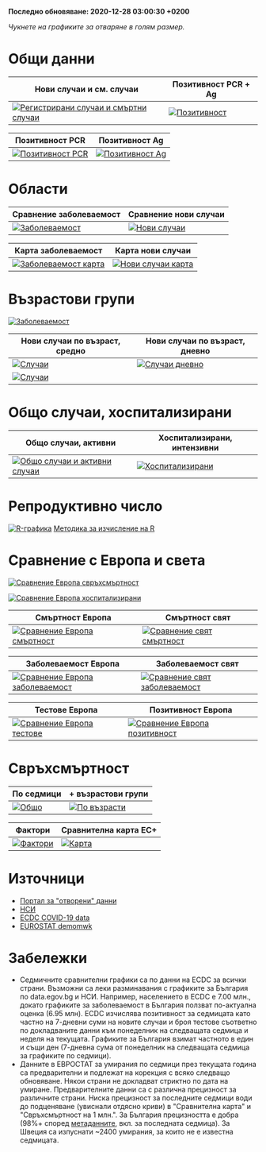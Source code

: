 **Последно обновяване: <!-- up -->2020-12-28 03:00:30 +0200<!-- date -->**

*Чукнете на графиките за отваряне в голям размер.*

# Общи данни

|Нови случаи и см. случаи|Позитивност PCR + Ag|
|-----|-----|
|[![Регистрирани случаи и смъртни случаи](https://raw.githubusercontent.com/StanTraykov/C19_BG/gh-pages/cur_svg/C04_cd.svg)](https://raw.githubusercontent.com/StanTraykov/C19_BG/gh-pages/cur_svg/C04_cd.svg)|[![Позитивност](https://raw.githubusercontent.com/StanTraykov/C19_BG/gh-pages/cur_svg/C09_pos.svg)](https://raw.githubusercontent.com/StanTraykov/C19_BG/gh-pages/cur_svg/C09_pos.svg)|

|Позитивност PCR|Позитивност Ag|
|-----|-----|
|[![Позитивност PCR](https://raw.githubusercontent.com/StanTraykov/C19_BG/gh-pages/cur_svg/C09_pos_pcr.svg)](https://raw.githubusercontent.com/StanTraykov/C19_BG/gh-pages/cur_svg/C09_pos_pcr.svg)|[![Позитивност Ag](https://raw.githubusercontent.com/StanTraykov/C19_BG/gh-pages/cur_svg/C09_pos_ag.svg)](https://raw.githubusercontent.com/StanTraykov/C19_BG/gh-pages/cur_svg/C09_pos_ag.svg)|

# Области

|Сравнение заболеваемост|Сравнение нови случаи|
|-----|-----|
|[![Заболеваемост](https://raw.githubusercontent.com/StanTraykov/C19_BG/gh-pages/cur_svg/C02_oblasts_i_cmp.svg)](https://raw.githubusercontent.com/StanTraykov/C19_BG/gh-pages/cur_svg/C02_oblasts_i_cmp.svg)|[![Нови случаи](https://raw.githubusercontent.com/StanTraykov/C19_BG/gh-pages/cur_svg/C03_oblasts_c_cmp.svg)](https://raw.githubusercontent.com/StanTraykov/C19_BG/gh-pages/cur_svg/C03_oblasts_c_cmp.svg)|

|Карта заболеваемост|Карта нови случаи|
|-----|-----|
|[![Заболеваемост карта](https://raw.githubusercontent.com/StanTraykov/C19_BG/gh-pages/cur_svg/C02_oblasts_i100k.svg)](https://raw.githubusercontent.com/StanTraykov/C19_BG/gh-pages/cur_svg/C02_oblasts_i100k.svg)|[![Нови случаи карта](https://raw.githubusercontent.com/StanTraykov/C19_BG/gh-pages/cur_svg/C03_oblasts_count.svg)](https://raw.githubusercontent.com/StanTraykov/C19_BG/gh-pages/cur_svg/C03_oblasts_count.svg)|

# Възрастови групи

[![Заболеваемост](https://raw.githubusercontent.com/StanTraykov/C19_BG/gh-pages/cur_svg/C01_heat.png)](https://raw.githubusercontent.com/StanTraykov/C19_BG/gh-pages/cur_svg/C01_heat.png)

|Нови случаи по възраст, средно|Нови случаи по възраст, дневно|
|-----|-----|
|[![Случаи](https://raw.githubusercontent.com/StanTraykov/C19_BG/gh-pages/cur_svg/C05_age_7.svg)](https://raw.githubusercontent.com/StanTraykov/C19_BG/gh-pages/cur_svg/C05_age_7.svg)|[![Случаи дневно](https://raw.githubusercontent.com/StanTraykov/C19_BG/gh-pages/cur_svg/C06_age_1.svg)](https://raw.githubusercontent.com/StanTraykov/C19_BG/gh-pages/cur_svg/C06_age_1.svg)|
|[![Случаи](https://raw.githubusercontent.com/StanTraykov/C19_BG/gh-pages/cur_svg/C05_age_dis.svg)](https://raw.githubusercontent.com/StanTraykov/C19_BG/gh-pages/cur_svg/C05_age_dis.svg)||

# Общо случаи, хоспитализирани

|Общо случаи, активни|Хоспитализирани, интензивни|
|-----|-----|
|[![Общо случаи и активни случаи](https://raw.githubusercontent.com/StanTraykov/C19_BG/gh-pages/cur_svg/C08_cases.svg)](https://raw.githubusercontent.com/StanTraykov/C19_BG/gh-pages/cur_svg/C08_cases.svg)|[![Хоспитализирани](https://raw.githubusercontent.com/StanTraykov/C19_BG/gh-pages/cur_svg/C07_hospitalized.svg)](https://raw.githubusercontent.com/StanTraykov/C19_BG/gh-pages/cur_svg/C07_hospitalized.svg)|

# Репродуктивно число

[![R-графика](https://raw.githubusercontent.com/StanTraykov/C19_BG/gh-pages/cur_svg/C00_R.svg)](https://raw.githubusercontent.com/StanTraykov/C19_BG/gh-pages/cur_svg/C00_R.svg)
[Методика за изчисление на R](https://github.com/StanTraykov/C19_BG/wiki/%D0%9C%D0%B5%D1%82%D0%BE%D0%B4%D0%B8%D0%BA%D0%B0-%D0%B7%D0%B0-%D0%B8%D0%B7%D1%87%D0%B8%D1%81%D0%BB%D0%B5%D0%BD%D0%B8%D0%B5-%D0%BD%D0%B0-R)

# Сравнение с Европа и света

[![Сравнение Европа свръхсмъртност](https://raw.githubusercontent.com/StanTraykov/C19_BG/gh-pages/cur_svg/C12_exd1m_eurp.svg)](https://raw.githubusercontent.com/StanTraykov/C19_BG/gh-pages/cur_svg/C12_exd1m_eurp.svg)

[![Сравнение Европа хоспитализирани](https://raw.githubusercontent.com/StanTraykov/C19_BG/gh-pages/cur_svg/C13_cmp_h_eurp.svg)](https://raw.githubusercontent.com/StanTraykov/C19_BG/gh-pages/cur_svg/C13_cmp_h_eurp.svg)

|Смъртност Европа|Смъртност свят|
|-----|-----|
|[![Сравнение Европа смъртност](https://raw.githubusercontent.com/StanTraykov/C19_BG/gh-pages/cur_svg/C11_cmp_d_eurp.svg)](https://raw.githubusercontent.com/StanTraykov/C19_BG/gh-pages/cur_svg/C11_cmp_d_eurp.svg)|[![Сравнение свят смъртност](https://raw.githubusercontent.com/StanTraykov/C19_BG/gh-pages/cur_svg/C10_cmp_d_wrld.svg)](https://raw.githubusercontent.com/StanTraykov/C19_BG/gh-pages/cur_svg/C10_cmp_d_wrld.svg)|

|Заболеваемост Европа|Заболеваемост свят|
|-----|-----|
|[![Сравнение Европа заболеваемост](https://raw.githubusercontent.com/StanTraykov/C19_BG/gh-pages/cur_svg/C11_cmp_i_eurp.svg)](https://raw.githubusercontent.com/StanTraykov/C19_BG/gh-pages/cur_svg/C11_cmp_i_eurp.svg)|[![Сравнение свят заболеваемост](https://raw.githubusercontent.com/StanTraykov/C19_BG/gh-pages/cur_svg/C10_cmp_i_wrld.svg)](https://raw.githubusercontent.com/StanTraykov/C19_BG/gh-pages/cur_svg/C10_cmp_i_wrld.svg)|

|Тестове Европа|Позитивност Европа|
|-----|-----|
|[![Сравнение Европа тестове](https://raw.githubusercontent.com/StanTraykov/C19_BG/gh-pages/cur_svg/C14_cmp_tst_eurp.svg)](https://raw.githubusercontent.com/StanTraykov/C19_BG/gh-pages/cur_svg/C14_cmp_tst_eurp.svg)|[![Сравнение Европа позитивност](https://raw.githubusercontent.com/StanTraykov/C19_BG/gh-pages/cur_svg/C15_cmp_pos_eurp.svg)](https://raw.githubusercontent.com/StanTraykov/C19_BG/gh-pages/cur_svg/C15_cmp_pos_eurp.svg)|

# Свръхсмъртност

|По седмици|+ възрастови групи|
|-----|-----|
|[![Общо](https://raw.githubusercontent.com/StanTraykov/C19_BG/gh-pages/cur_svg/D00_BG_t.svg)](https://raw.githubusercontent.com/StanTraykov/C19_BG/gh-pages/cur_svg/D00_BG_t.svg)|[![По възрасти](https://raw.githubusercontent.com/StanTraykov/C19_BG/gh-pages/cur_svg/D04_BG.svg)](https://raw.githubusercontent.com/StanTraykov/C19_BG/gh-pages/cur_svg/D04_BG.svg)|

|Фактори|Сравнителна карта ЕС+|
|-----|-----|
|[![Фактори](https://raw.githubusercontent.com/StanTraykov/C19_BG/gh-pages/cur_svg/D00_cmp.svg)](https://raw.githubusercontent.com/StanTraykov/C19_BG/gh-pages/cur_svg/D00_cmp.svg)|[![Карта](https://raw.githubusercontent.com/StanTraykov/C19_BG/gh-pages/cur_svg/D00_map.svg)](https://raw.githubusercontent.com/StanTraykov/C19_BG/gh-pages/cur_svg/D00_map.svg)|

# Източници
* [Портал за "отворени" данни](https://data.egov.bg/data/view/492e8186-0d00-43fb-8f5e-f2b0b183b64f)
* [НСИ](https://www.nsi.bg/)
* [ECDC COVID-19 data](https://www.ecdc.europa.eu/en/covid-19/data)
* [EUROSTAT demomwk](https://ec.europa.eu/eurostat/databrowser/view/demo_r_mwk_10/default/table?lang=en)

# Забележки
* Седмичните сравнителни графики са по данни на ECDC за всички страни. Възможни са леки разминавания с графиките за България по data.egov.bg и НСИ. Например, населението в ECDC е 7.00 млн., докато графиките за заболеваемост в България ползват по-актуална оценка (6.95 млн). ECDC изчислява позитивност за седмицата като частно на 7-дневни суми на новите случаи и броя тестове съответно по докладваните данни към понеделник на следващата седмица и неделя на текущата. Графиките за България взимат частното в един и същи ден (7-дневна сума от понеделник на следващата седмица за графиките по седмици).
* Данните в ЕВРОСТАТ за умирания по седмици през текущата година са предварителни и подлежат на корекция с всяко следващо обновяване. Някои страни не докладват стриктно по дата на умиране. Предварителните данни са с различна прецизност за различните страни. Ниска прецизност за последните седмици води до подценяване (увиснали отдясно криви) в "Сравнителна карта" и "Свръхсмъртност на 1 млн.". За България прецизността е добра (98%+ според [метаданните](https://ec.europa.eu/eurostat/cache/metadata/en/demomwk_esms.htm), вкл. за последната седмица). За Швеция са изпуснати ~2400 умирания, за които не е известна седмицата.
